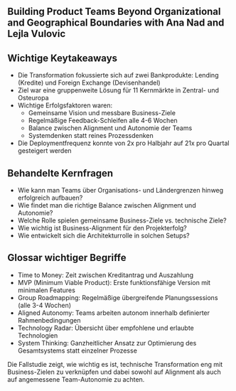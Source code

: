 ## Building Product Teams Beyond Organizational and Geographical Boundaries with Ana Nad and Lejla Vulovic

## Wichtige Keytakeaways

- Die Transformation fokussierte sich auf zwei Bankprodukte: Lending (Kredite) und Foreign Exchange (Devisenhandel)
- Ziel war eine gruppenweite Lösung für 11 Kernmärkte in Zentral- und Osteuropa
- Wichtige Erfolgsfaktoren waren:
  - Gemeinsame Vision und messbare Business-Ziele
  - Regelmäßige Feedback-Schleifen alle 4-6 Wochen
  - Balance zwischen Alignment und Autonomie der Teams
  - Systemdenken statt reines Prozessdenken
- Die Deploymentfrequenz konnte von 2x pro Halbjahr auf 21x pro Quartal gesteigert werden

## Behandelte Kernfragen

- Wie kann man Teams über Organisations- und Ländergrenzen hinweg erfolgreich aufbauen?
- Wie findet man die richtige Balance zwischen Alignment und Autonomie?
- Welche Rolle spielen gemeinsame Business-Ziele vs. technische Ziele?
- Wie wichtig ist Business-Alignment für den Projekterfolg?
- Wie entwickelt sich die Architekturrolle in solchen Setups?

## Glossar wichtiger Begriffe

- Time to Money: Zeit zwischen Kreditantrag und Auszahlung
- MVP (Minimum Viable Product): Erste funktionsfähige Version mit minimalen Features
- Group Roadmapping: Regelmäßige übergreifende Planungssessions (alle 3-4 Wochen)
- Aligned Autonomy: Teams arbeiten autonom innerhalb definierter Rahmenbedingungen
- Technology Radar: Übersicht über empfohlene und erlaubte Technologien
- System Thinking: Ganzheitlicher Ansatz zur Optimierung des Gesamtsystems statt einzelner Prozesse

Die Fallstudie zeigt, wie wichtig es ist, technische Transformation eng mit Business-Zielen zu verknüpfen und dabei sowohl auf Alignment als auch auf angemessene Team-Autonomie zu achten.